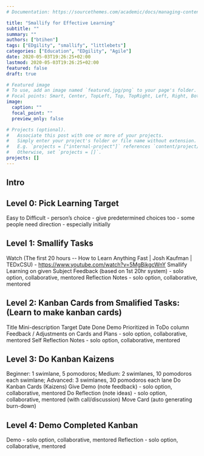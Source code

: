 ```yaml
---
# Documentation: https://sourcethemes.com/academic/docs/managing-content/

title: "Smallify for Effective Learning"
subtitle: ""
summary: ""
authors: ["btihen"]
tags: ["EDgility", "smallify", "littlebets"]
categories: ["Education", "EDgility", "Agile"]
date: 2020-05-03T19:26:25+02:00
lastmod: 2020-05-03T19:26:25+02:00
featured: false
draft: true

# Featured image
# To use, add an image named `featured.jpg/png` to your page's folder.
# Focal points: Smart, Center, TopLeft, Top, TopRight, Left, Right, BottomLeft, Bottom, BottomRight.
image:
  caption: ""
  focal_point: ""
  preview_only: false

# Projects (optional).
#   Associate this post with one or more of your projects.
#   Simply enter your project's folder or file name without extension.
#   E.g. `projects = ["internal-project"]` references `content/project/deep-learning/index.md`.
#   Otherwise, set `projects = []`.
projects: []
---
```

## Intro

## Level 0: Pick Learning Target

Easy to Difficult - person’s choice - give predetermined choices too - some people need direction - especially initially

## Level 1: Smallify Tasks
Watch (The first 20 hours -- How to Learn Anything Fast | Josh Kaufman | TEDxCSU) - https://www.youtube.com/watch?v=5MgBikgcWnY
Smallify Learning on given Subject
Feedback (based on 1st 20hr system) - solo option, collaborative, mentored
Reflection Notes - solo option, collaborative, mentored

## Level 2: Kanban Cards from Smalified Tasks: (Learn to make kanban cards)
Title
Mini-description
Target Date
Done Demo
Prioritized in ToDo column
Feedback / Adjustments on Cards and Plans - solo option, collaborative, mentored
Self Reflection Notes - solo option, collaborative, mentored

## Level 3: Do Kanban Kaizens
Beginner: 1 swimlane, 5 pomodoros;
Medium: 2 swimlanes, 10 pomodoros each swimlane;
Advanced: 3 swimlanes, 30 pomodoros each lane
Do Kanban Cards (Kaizens)
Give Demo (note feedback) - solo option, collaborative, mentored
Do Reflection (note ideas) - solo option, collaborative, mentored (with call/discussion)
Move Card (auto generating burn-down)

## Level 4: Demo Completed Kanban
Demo - solo option, collaborative, mentored
Reflection - solo option, collaborative, mentored
